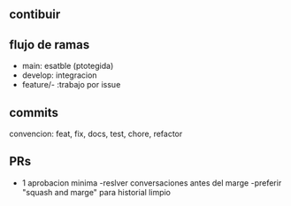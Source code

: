 ## contibuir 

## flujo de ramas 
- main: esatble (ptotegida)
- develop: integracion 
- feature/<id-issue>-<desc> :trabajo por issue

## commits
convencion: feat, fix, docs, test, chore, refactor


## PRs 
- 1 aprobacion minima 
-reslver conversaciones antes del marge
-preferir "squash and marge" para historial limpio
